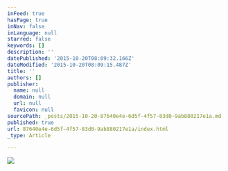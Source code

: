 ```yaml
---
inFeed: true
hasPage: true
inNav: false
inLanguage: null
starred: false
keywords: []
description: ''
datePublished: '2015-10-20T08:09:32.166Z'
dateModified: '2015-10-20T08:09:15.487Z'
title: ''
authors: []
publisher:
  name: null
  domain: null
  url: null
  favicon: null
sourcePath: _posts/2015-10-20-87640e4e-6d5f-4f57-83d0-9ab880217e1a.md
published: true
url: 87640e4e-6d5f-4f57-83d0-9ab880217e1a/index.html
_type: Article

---
```

![](https://the-grid-user-content.s3-us-west-2.amazonaws.com/264feb60-2322-44e1-b65e-34476ad59836.jpg)